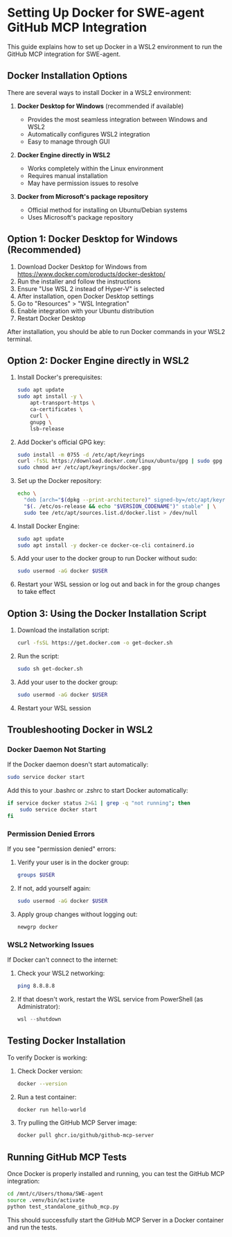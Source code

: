 # Setting Up Docker for SWE-agent GitHub MCP Integration

This guide explains how to set up Docker in a WSL2 environment to run the GitHub MCP integration for SWE-agent.

## Docker Installation Options

There are several ways to install Docker in a WSL2 environment:

1. **Docker Desktop for Windows** (recommended if available)
   - Provides the most seamless integration between Windows and WSL2
   - Automatically configures WSL2 integration
   - Easy to manage through GUI

2. **Docker Engine directly in WSL2**
   - Works completely within the Linux environment
   - Requires manual installation
   - May have permission issues to resolve

3. **Docker from Microsoft's package repository**
   - Official method for installing on Ubuntu/Debian systems
   - Uses Microsoft's package repository

## Option 1: Docker Desktop for Windows (Recommended)

1. Download Docker Desktop for Windows from https://www.docker.com/products/docker-desktop/
2. Run the installer and follow the instructions
3. Ensure "Use WSL 2 instead of Hyper-V" is selected
4. After installation, open Docker Desktop settings
5. Go to "Resources" > "WSL Integration"
6. Enable integration with your Ubuntu distribution
7. Restart Docker Desktop

After installation, you should be able to run Docker commands in your WSL2 terminal.

## Option 2: Docker Engine directly in WSL2

1. Install Docker's prerequisites:
   ```bash
   sudo apt update
   sudo apt install -y \
       apt-transport-https \
       ca-certificates \
       curl \
       gnupg \
       lsb-release
   ```

2. Add Docker's official GPG key:
   ```bash
   sudo install -m 0755 -d /etc/apt/keyrings
   curl -fsSL https://download.docker.com/linux/ubuntu/gpg | sudo gpg --dearmor -o /etc/apt/keyrings/docker.gpg
   sudo chmod a+r /etc/apt/keyrings/docker.gpg
   ```

3. Set up the Docker repository:
   ```bash
   echo \
     "deb [arch="$(dpkg --print-architecture)" signed-by=/etc/apt/keyrings/docker.gpg] https://download.docker.com/linux/ubuntu \
     "$(. /etc/os-release && echo "$VERSION_CODENAME")" stable" | \
     sudo tee /etc/apt/sources.list.d/docker.list > /dev/null
   ```

4. Install Docker Engine:
   ```bash
   sudo apt update
   sudo apt install -y docker-ce docker-ce-cli containerd.io
   ```

5. Add your user to the docker group to run Docker without sudo:
   ```bash
   sudo usermod -aG docker $USER
   ```

6. Restart your WSL session or log out and back in for the group changes to take effect

## Option 3: Using the Docker Installation Script

1. Download the installation script:
   ```bash
   curl -fsSL https://get.docker.com -o get-docker.sh
   ```

2. Run the script:
   ```bash
   sudo sh get-docker.sh
   ```

3. Add your user to the docker group:
   ```bash
   sudo usermod -aG docker $USER
   ```

4. Restart your WSL session

## Troubleshooting Docker in WSL2

### Docker Daemon Not Starting

If the Docker daemon doesn't start automatically:

```bash
sudo service docker start
```

Add this to your .bashrc or .zshrc to start Docker automatically:

```bash
if service docker status 2>&1 | grep -q "not running"; then
    sudo service docker start
fi
```

### Permission Denied Errors

If you see "permission denied" errors:

1. Verify your user is in the docker group:
   ```bash
   groups $USER
   ```

2. If not, add yourself again:
   ```bash
   sudo usermod -aG docker $USER
   ```

3. Apply group changes without logging out:
   ```bash
   newgrp docker
   ```

### WSL2 Networking Issues

If Docker can't connect to the internet:

1. Check your WSL2 networking:
   ```bash
   ping 8.8.8.8
   ```

2. If that doesn't work, restart the WSL service from PowerShell (as Administrator):
   ```powershell
   wsl --shutdown
   ```

## Testing Docker Installation

To verify Docker is working:

1. Check Docker version:
   ```bash
   docker --version
   ```

2. Run a test container:
   ```bash
   docker run hello-world
   ```

3. Try pulling the GitHub MCP Server image:
   ```bash
   docker pull ghcr.io/github/github-mcp-server
   ```

## Running GitHub MCP Tests

Once Docker is properly installed and running, you can test the GitHub MCP integration:

```bash
cd /mnt/c/Users/thoma/SWE-agent
source .venv/bin/activate
python test_standalone_github_mcp.py
```

This should successfully start the GitHub MCP Server in a Docker container and run the tests.